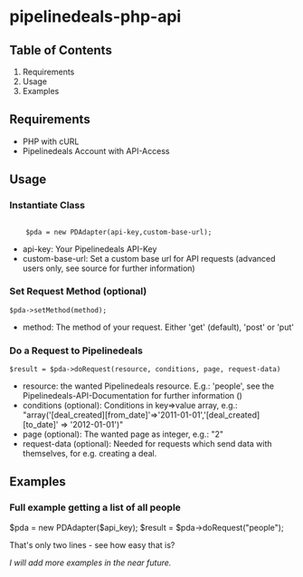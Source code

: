 pipelinedeals-php-api
=====================

Table of Contents
-----------------
<ol>
	<li>Requirements</li>
	<li>Usage</li>
	<li>Examples</li>
</ol>

Requirements
------------
<ul>
	<li>PHP with cURL</li>
	<li>Pipelinedeals Account with API-Access</li>
</ul>

Usage
-----
<h3>Instantiate Class</h3>
<code>
	$pda = new PDAdapter(api-key,custom-base-url);
</code>
<ul>
	<li>api-key: Your Pipelinedeals API-Key</li>
	<li>custom-base-url: Set a custom base url for API requests (advanced users only, see source for further information)</li>
</ul>

<h3>Set Request Method (optional)</h3>
<code>$pda->setMethod(method);</code>
<ul>
	<li>method: The method of your request. Either 'get' (default), 'post' or 'put'</li>
</ul>

<h3>Do a Request to Pipelinedeals</h3>
<code>$result = $pda->doRequest(resource, conditions, page, request-data)</code>
<ul>
	<li>resource: the wanted Pipelinedeals resource. E.g.: 'people', see the Pipelinedeals-API-Documentation for further information (<http://www.pipelinedeals.com/developers/api>)</li>
	<li>conditions (optional): Conditions in key=>value array, e.g.: "array('[deal_created][from_date]'=>'2011-01-01','[deal_created][to_date]' => '2012-01-01')"</li>
	<li>page (optional): The wanted page as integer, e.g.: "2"</li>
	<li>request-data (optional): Needed for requests which send data with themselves, for e.g. creating a deal.</li>
</ul>

Examples
--------
<h3>Full example getting a list of all people</h3>
	$pda = new PDAdapter($api_key);
	$result = $pda->doRequest("people");

That's only two lines - see how easy that is?

<i>I will add more examples in the near future.</i>